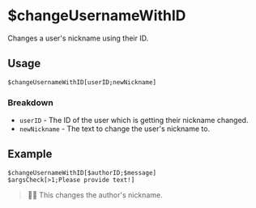 # $changeUsernameWithID
Changes a user's nickname using their ID.

## Usage
```
$changeUsernameWithID[userID;newNickname]
```

### Breakdown
- `userID` - The ID of the user which is getting their nickname changed.
- `newNickname` - The text to change the user's nickname to.

## Example
```
$changeUsernameWithID[$authorID;$message]
$argsCheck[>1;Please provide text!]
```
> 🧙‍♂️ This changes the author's nickname.
